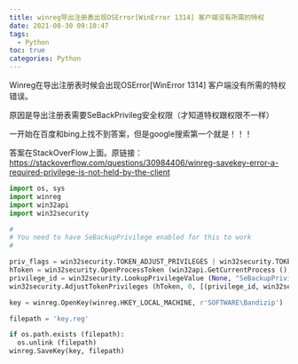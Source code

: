 ```yaml
---
title: winreg导出注册表出现OSError[WinError 1314] 客户端没有所需的特权
date: 2021-08-30 09:10:47
tags: 
  - Python
toc: true
categories: Python
---
```


Winreg在导出注册表时候会出现OSError[WinError 1314] 客户端没有所需的特权错误。
<!--more-->
原因是导出注册表需要SeBackPrivileg安全权限（才知道特权跟权限不一样）

一开始在百度和bing上找不到答案，但是google搜索第一个就是！！！

答案在StackOverFlow上面。原链接：https://stackoverflow.com/questions/30984406/winreg-savekey-error-a-required-privilege-is-not-held-by-the-client

```python
import os, sys
import winreg
import win32api
import win32security

#
# You need to have SeBackupPrivilege enabled for this to work
#

priv_flags = win32security.TOKEN_ADJUST_PRIVILEGES | win32security.TOKEN_QUERY
hToken = win32security.OpenProcessToken (win32api.GetCurrentProcess (), priv_flags)
privilege_id = win32security.LookupPrivilegeValue (None, "SeBackupPrivilege")
win32security.AdjustTokenPrivileges (hToken, 0, [(privilege_id, win32security.SE_PRIVILEGE_ENABLED)])

key = winreg.OpenKey(winreg.HKEY_LOCAL_MACHINE, r'SOFTWARE\Bandizip')

filepath = 'key.reg'

if os.path.exists (filepath):
  os.unlink (filepath)
winreg.SaveKey(key, filepath)
```